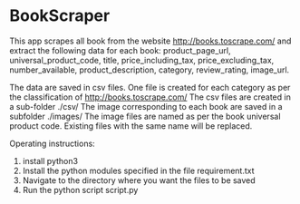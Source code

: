 # BookScraper
This app scrapes all book from the website http://books.toscrape.com/ and extract the following data for each book:
        product_page_url,
        universal_product_code,
        title,
        price_including_tax,
        price_excluding_tax,
        number_available,
        product_description,
        category,
        review_rating,
        image_url.

The data are saved in csv files. One file is created for each category as per the classification of 
http://books.toscrape.com/
The csv files are created in a sub-folder ./csv/ 
The image corresponding to each book are saved in a subfolder ./images/
The image files are named as per the book universal product code.
Existing files with the same name will be replaced. 

Operating instructions:
1. install python3
2. Install the python modules specified in the file requirement.txt
3. Navigate to the directory where you want the files to be saved
4. Run the python script script.py




